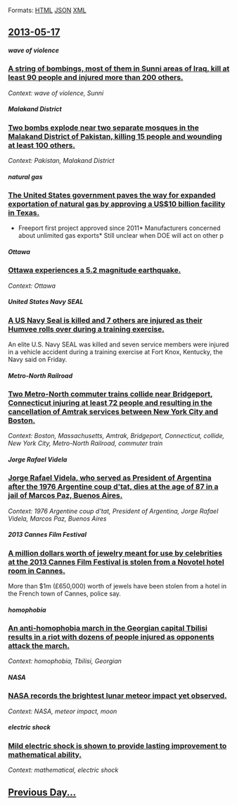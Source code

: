
Formats: [HTML](2013/05/17/index.html)  [JSON](2013/05/17/index.json)  [XML](2013/05/17/index.xml)  

## [2013-05-17](/news/2013/05/17/index.md)

##### wave of violence
### [A string of bombings, most of them in Sunni areas of Iraq, kill at least 90 people and injured more than 200 others. ](/news/2013/05/17/a-string-of-bombings-most-of-them-in-sunni-areas-of-iraq-kill-at-least-90-people-and-injured-more-than-200-others.md)
_Context: wave of violence, Sunni_

##### Malakand District
### [Two bombs explode near two separate mosques in the Malakand District of Pakistan, killing 15 people and wounding at least 100 others. ](/news/2013/05/17/two-bombs-explode-near-two-separate-mosques-in-the-malakand-district-of-pakistan-killing-15-people-and-wounding-at-least-100-others.md)
_Context: Pakistan, Malakand District_

##### natural gas
### [The United States government paves the way for expanded exportation of natural gas by approving a US$10 billion facility in Texas. ](/news/2013/05/17/the-united-states-government-paves-the-way-for-expanded-exportation-of-natural-gas-by-approving-a-us-10-billion-facility-in-texas.md)
* Freeport first project approved since 2011* Manufacturers concerned about unlimited gas exports* Still unclear when DOE will act on other p

##### Ottawa
### [Ottawa experiences a 5.2 magnitude earthquake. ](/news/2013/05/17/ottawa-experiences-a-5-2-magnitude-earthquake.md)
_Context: Ottawa_

##### United States Navy SEAL
### [A US Navy Seal is killed and 7 others are injured as their Humvee rolls over during a training exercise. ](/news/2013/05/17/a-us-navy-seal-is-killed-and-7-others-are-injured-as-their-humvee-rolls-over-during-a-training-exercise.md)
An elite U.S. Navy SEAL was killed and seven service members were injured in a vehicle accident during a training exercise at Fort Knox, Kentucky, the Navy said on Friday.

##### Metro-North Railroad
### [Two Metro-North commuter trains collide near Bridgeport, Connecticut injuring at least 72 people and resulting in the cancellation of Amtrak services between New York City and Boston. ](/news/2013/05/17/two-metro-north-commuter-trains-collide-near-bridgeport-connecticut-injuring-at-least-72-people-and-resulting-in-the-cancellation-of-amtrak.md)
_Context: Boston, Massachusetts, Amtrak, Bridgeport, Connecticut, collide, New York City, Metro-North Railroad, commuter train_

##### Jorge Rafael Videla
### [Jorge Rafael Videla, who served as President of Argentina after the 1976 Argentine coup d'tat, dies at the age of 87 in a jail of Marcos Paz, Buenos Aires. ](/news/2013/05/17/jorge-rafael-videla-who-served-as-president-of-argentina-after-the-1976-argentine-coup-d-etat-dies-at-the-age-of-87-in-a-jail-of-marcos-pa.md)
_Context: 1976 Argentine coup d'tat, President of Argentina, Jorge Rafael Videla, Marcos Paz, Buenos Aires_

##### 2013 Cannes Film Festival
### [A million dollars worth of jewelry meant for use by celebrities at the 2013 Cannes Film Festival is stolen from a Novotel hotel room in Cannes. ](/news/2013/05/17/a-million-dollars-worth-of-jewelry-meant-for-use-by-celebrities-at-the-2013-cannes-film-festival-is-stolen-from-a-novotel-hotel-room-in-cann.md)
More than $1m (£650,000) worth of jewels have been stolen from a hotel in the French town of Cannes, police say.

##### homophobia
### [An anti-homophobia march in the Georgian capital Tbilisi results in a riot with dozens of people injured as opponents attack the march. ](/news/2013/05/17/an-anti-homophobia-march-in-the-georgian-capital-tbilisi-results-in-a-riot-with-dozens-of-people-injured-as-opponents-attack-the-march.md)
_Context: homophobia, Tbilisi,  Georgian_

##### NASA
### [NASA records the brightest lunar meteor impact yet observed. ](/news/2013/05/17/nasa-records-the-brightest-lunar-meteor-impact-yet-observed.md)
_Context: NASA, meteor impact, moon_

##### electric shock
### [Mild electric shock is shown to provide lasting improvement to mathematical ability. ](/news/2013/05/17/mild-electric-shock-is-shown-to-provide-lasting-improvement-to-mathematical-ability.md)
_Context: mathematical, electric shock_

## [Previous Day...](/news/2013/05/16/index.md)

